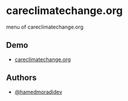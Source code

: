 # careclimatechange.org



menu of careclimatechange.org


## Demo

- [careclimatechange.org](https://hamedmoradidev.github.io/careclimatechange.org/)

## Authors

- [@hamedmoradidev](https://github.com/hamedmoradidev)

